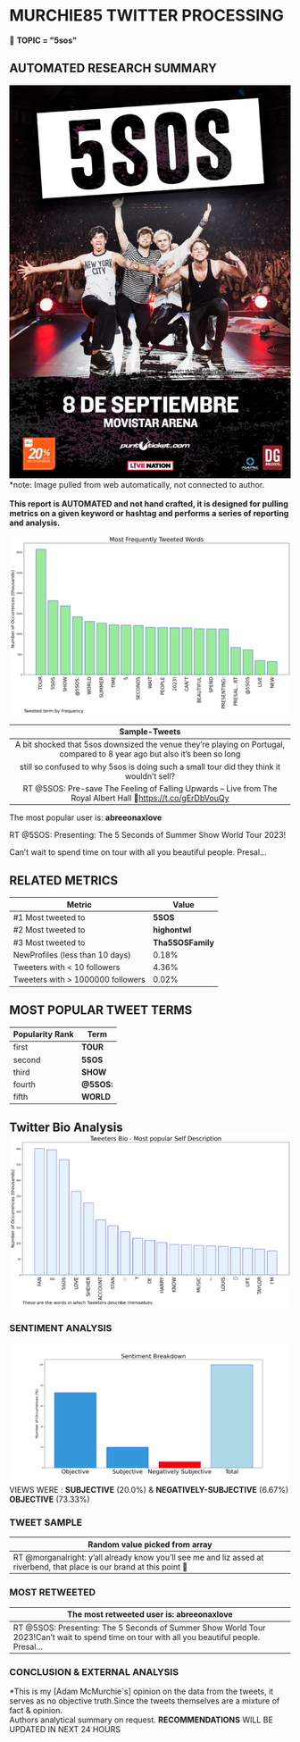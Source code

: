 # MURCHIE85 TWITTER PROCESSING 
&#x1F34E; **TOPIC = "5sos"**

## AUTOMATED RESEARCH SUMMARY

![image](assets/2023-04-06hashtagImage.png)*note: Image pulled from web automatically, not connected to author.
<br></br>
<b> This report is AUTOMATED and not hand crafted, it is designed for pulling metrics on a given keyword or hashtag and performs a series of reporting and analysis.</b>



![image](assets/2023-04-06TWEETS.png)



|                **Sample-Tweets**        |
| :-------------: |
| A bit shocked that 5sos downsized the venue they’re playing on Portugal, compared to 8 year ago but also it’s been so long |
| still so confused to why 5sos is doing such a small tour did they think it wouldn’t sell? |
| RT @5SOS: Pre-save The Feeling of Falling Upwards – Live from The Royal Albert Hall 💙https://t.co/gErDbVouQy |

The most popular user is: **abreeonaxlove**
<div class="alert alert-block alert-danger"> RT @5SOS: Presenting: The 5 Seconds of Summer Show World Tour 2023!

Can’t wait to spend time on tour with all you beautiful people. Presal…</div>

## RELATED METRICS<br>
| Metric | Value |
| ------------- | ------------- |
| #1 Most tweeted to  | **5SOS** |
| #2 Most tweeted to  | **highontwl** |
| #3 Most tweeted to  | **Tha5SOSFamily** |
| NewProfiles (less than 10 days) | 0.18%  |
| Tweeters with < 10 followers  | 4.36%|
| Tweeters with > 1000000 followers  | 0.02%  |



## MOST POPULAR TWEET TERMS 


| Popularity Rank  | Term |
| ------------- | ------------- |
| first  | **TOUR**  |
| second  | **5SOS**  |
| third  | **SHOW** |
| fourth  | **@5SOS:**  |
| fifth  | **WORLD**  |


## Twitter Bio Analysis![image](assets/2023-04-06BIO.png)
### SENTIMENT ANALYSIS
![image](assets/2023-04-06sentiment.png)
VIEWS WERE : **SUBJECTIVE**  (20.0%) & **NEGATIVELY-SUBJECTIVE** (6.67%) **OBJECTIVE** (73.33%)

### TWEET SAMPLE 
| Random value picked from array |
| ------------- |
|RT @morganalright: y’all already know you’ll see me and liz assed at riverbend, that place is our brand at this point 🥹 |

### MOST RETWEETED 

| The most retweeted user is: **abreeonaxlove**  |
| ------------- |
| RT @5SOS: Presenting: The 5 Seconds of Summer Show World Tour 2023!Can’t wait to spend time on tour with all you beautiful people. Presal… |

### CONCLUSION & EXTERNAL ANALYSIS

*This is my [Adam McMurchie`s] opinion on the data from the tweets, it serves as no objective truth.Since the tweets themselves are a mixture of fact & opinion.<br>
Authors analytical summary on request.
**RECOMMENDATIONS** WILL BE UPDATED IN NEXT  24 HOURS <br>